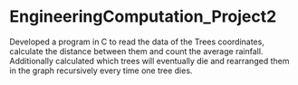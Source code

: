 # EngineeringComputation_Project2

Developed a program in C to read the data of the
Trees coordinates, calculate the distance between
them and count the average rainfall. Additionally calculated
which trees will eventually die and rearranged them in the graph
recursively every time one tree dies.
